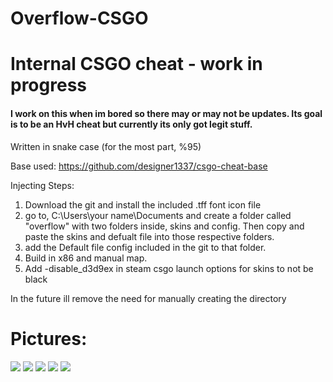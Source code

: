 # Overflow-CSGO
# Internal CSGO cheat - work in progress
#### I work on this when im bored so there may or may not be updates. Its goal is to be an HvH cheat but currently its only got legit stuff.

Written in snake case (for the most part, %95)

Base used:
https://github.com/designer1337/csgo-cheat-base

Injecting Steps:
1. Download the git and install the included .tff font icon file
2. go to, C:\Users\your name\Documents and create a folder called "overflow" with two folders inside, skins and config. Then copy and paste the skins and defualt file into those respective folders.
3. add the Default file config included in the git to that folder.
4. Build in x86 and manual map.
5. Add -disable_d3d9ex in steam csgo launch options for skins to not be black

In the future ill remove the need for manually creating the directory 

# Pictures:

<img src="https://i.gyazo.com/3c45db1361a6a27d6d7a468f83b4297f.jpg"/>  
<img src="https://i.gyazo.com/5ec3f752cdb154191da8faa4b80ccfd3.jpg"/>
<img src="https://i.gyazo.com/fbd7d26ed8d209f959ac3f19ef8fe852.jpg"/>
<img src="https://i.gyazo.com/be5ea6aa4bd5a1441923c0c93ff2ebe4.jpg"/>
<img src="https://i.gyazo.com/ea68694dbc8511810c0b008a18e5dd40.jpg"/>
